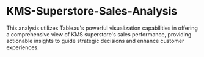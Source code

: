 # KMS-Superstore-Sales-Analysis
This analysis utilizes Tableau's powerful visualization capabilities in offering a comprehensive view of KMS superstore's sales performance, providing actionable insights to guide strategic decisions and enhance customer experiences.
